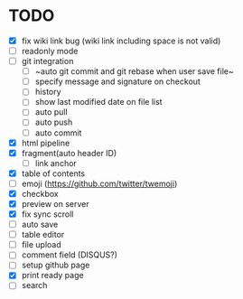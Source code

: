 TODO
====
* [x] fix wiki link bug (wiki link including space is not valid)
* [ ] readonly mode
* [ ] git integration
  - [ ] ~auto git commit and git rebase when user save file~
  - [ ] specify message and signature on checkout
  - [ ] history
  - [ ] show last modified date on file list
  - [ ] auto pull
  - [ ] auto push
  - [ ] auto commit
* [x] html pipeline
* [x] fragment(auto header ID)
  - [ ] link anchor
* [x] table of contents
* [ ] emoji (https://github.com/twitter/twemoji)
* [x] checkbox
* [x] preview on server
* [x] fix sync scroll
* [ ] auto save
* [ ] table editor
* [ ] file upload
* [ ] comment field (DISQUS?)
* [ ] setup github page
* [x] print ready page
* [ ] search
